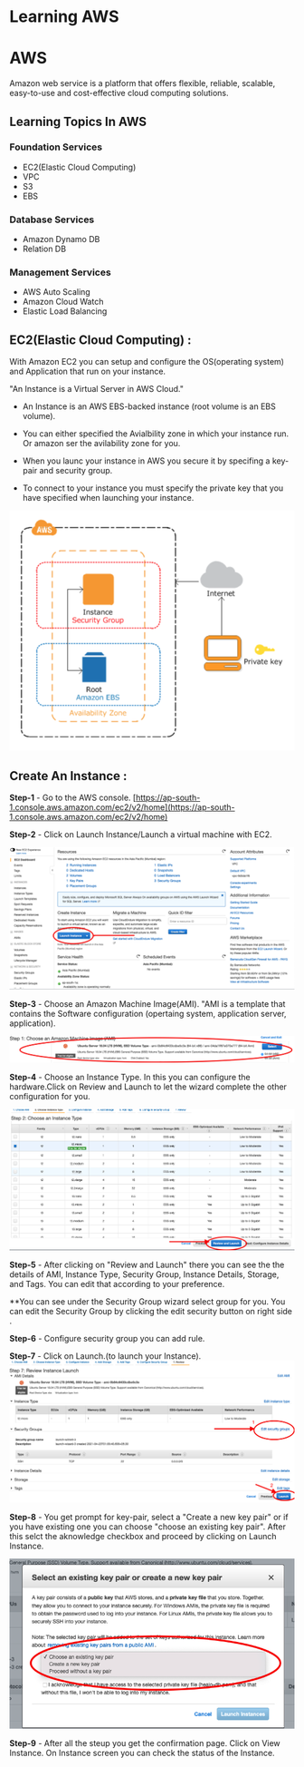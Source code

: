  # Learning AWS 

# AWS 

Amazon web service is a platform that offers flexible, reliable, scalable, easy-to-use and cost-effective cloud computing solutions.

## Learning Topics In AWS

### Foundation Services

* EC2(Elastic Cloud Computing)
* VPC
* S3
* EBS

### Database Services

* Amazon Dynamo DB
* Relation DB

### Management Services

* AWS Auto Scaling
* Amazon Cloud Watch
* Elastic Load Balancing

## EC2(Elastic Cloud Computing) :

With Amazon EC2 you can setup and configure the OS(operating system) and Application that run on your instance.

"An Instance is a Virtual Server in AWS Cloud."

* An Instance is an AWS EBS-backed instance (root volume is an EBS volume).

* You can either specified the Avialbility zone in which your instance run. Or amazon ser the avilability zone for you.

* When you launc your instance in AWS you secure it by specifing a key-pair and security group.

* To connect to your instance you must specify the private key that you have specified when launching your instance.

![](images/EC2-instance.png)

## Create An Instance :

**Step-1** - Go to the AWS console. [https://ap-south-1.console.aws.amazon.com/ec2/v2/home](https://ap-south-1.console.aws.amazon.com/ec2/v2/home)

**Step-2** - Click on Launch Instance/Launch a virtual machine with EC2. 

![](images/launch-instance.png)

**Step-3** - Choose an Amazon Machine Image(AMI).
"AMI is a template that contains the Software configuration (opertaing system, application server, application). 

![](images/instancetype.png)

**Step-4** - Choose an Instance Type. In this you can configure the hardware.Click on Review and Launch to let the wizard complete the other configuration for you.   

![](images/AMi.png)

**Step-5** - After clicking on "Review and Launch" there you can see the the details of AMI, Instance Type, Security Group, Instance Details, Storage, and Tags. You can edit that according to your preference. 

**You can see under the Security Group wizard select group for you. You can edit the Security Group by clicking the edit security button on right side .

**Step-6** - Configure security group you can add rule.

**Step-7** - Click on Launch.(to launch your Instance). 
![](images/review-instance.png)

**Step-8** - You get prompt for key-pair, select a "Create a new key pair" or if you have existing one you can choose "choose an existing key pair". After this selct the aknowledge checkbox and proceed by clicking on Launch Instance.

![](images/keypair.png)

**Step-9** - After all the steup you get the confirmation page. Click on View Instance. On Instance screen you can check the status of the Instance.